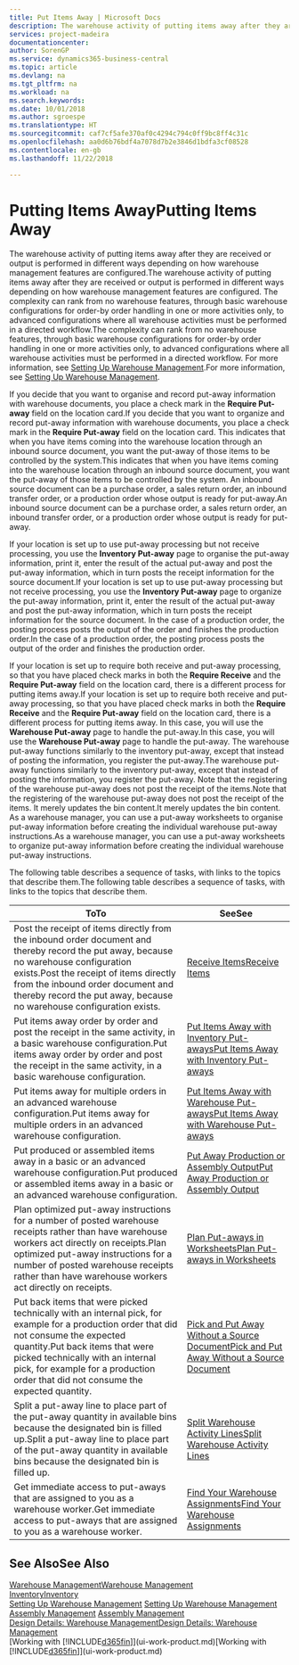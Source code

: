 ```yaml
---
title: Put Items Away | Microsoft Docs
description: The warehouse activity of putting items away after they are received or output is performed in different ways depending on how warehouse management features are configured.
services: project-madeira
documentationcenter: 
author: SorenGP
ms.service: dynamics365-business-central
ms.topic: article
ms.devlang: na
ms.tgt_pltfrm: na
ms.workload: na
ms.search.keywords: 
ms.date: 10/01/2018
ms.author: sgroespe
ms.translationtype: HT
ms.sourcegitcommit: caf7cf5afe370af0c4294c794c0ff9bc8ff4c31c
ms.openlocfilehash: aa0d6b76bdf4a7078d7b2e3846d1bdfa3cf08528
ms.contentlocale: en-gb
ms.lasthandoff: 11/22/2018

---
```

# <a name="putting-items-away"></a><span data-ttu-id="9faa0-103">Putting Items Away</span><span class="sxs-lookup"><span data-stu-id="9faa0-103">Putting Items Away</span></span>
<span data-ttu-id="9faa0-104">The warehouse activity of putting items away after they are received or output is performed in different ways depending on how warehouse management features are configured.</span><span class="sxs-lookup"><span data-stu-id="9faa0-104">The warehouse activity of putting items away after they are received or output is performed in different ways depending on how warehouse management features are configured.</span></span> <span data-ttu-id="9faa0-105">The complexity can rank from no warehouse features, through basic warehouse configurations for order-by order handling in one or more activities only, to advanced configurations where all warehouse activities must be performed in a directed workflow.</span><span class="sxs-lookup"><span data-stu-id="9faa0-105">The complexity can rank from no warehouse features, through basic warehouse configurations for order-by order handling in one or more activities only, to advanced configurations where all warehouse activities must be performed in a directed workflow.</span></span> <span data-ttu-id="9faa0-106">For more information, see [Setting Up Warehouse Management](warehouse-setup-warehouse.md).</span><span class="sxs-lookup"><span data-stu-id="9faa0-106">For more information, see [Setting Up Warehouse Management](warehouse-setup-warehouse.md).</span></span>

<span data-ttu-id="9faa0-107">If you decide that you want to organise and record put-away information with warehouse documents, you place a check mark in the **Require Put-away** field on the location card.</span><span class="sxs-lookup"><span data-stu-id="9faa0-107">If you decide that you want to organize and record put-away information with warehouse documents, you place a check mark in the **Require Put-away** field on the location card.</span></span> <span data-ttu-id="9faa0-108">This indicates that when you have items coming into the warehouse location through an inbound source document, you want the put-away of those items to be controlled by the system.</span><span class="sxs-lookup"><span data-stu-id="9faa0-108">This indicates that when you have items coming into the warehouse location through an inbound source document, you want the put-away of those items to be controlled by the system.</span></span> <span data-ttu-id="9faa0-109">An inbound source document can be a purchase order, a sales return order, an inbound transfer order, or a production order whose output is ready for put-away.</span><span class="sxs-lookup"><span data-stu-id="9faa0-109">An inbound source document can be a purchase order, a sales return order, an inbound transfer order, or a production order whose output is ready for put-away.</span></span>  

<span data-ttu-id="9faa0-110">If your location is set up to use put-away processing but not receive processing, you use the **Inventory Put-away** page to organise the put-away information, print it, enter the result of the actual put-away and post the put-away information, which in turn posts the receipt information for the source document.</span><span class="sxs-lookup"><span data-stu-id="9faa0-110">If your location is set up to use put-away processing but not receive processing, you use the **Inventory Put-away** page to organize the put-away information, print it, enter the result of the actual put-away and post the put-away information, which in turn posts the receipt information for the source document.</span></span> <span data-ttu-id="9faa0-111">In the case of a production order, the posting process posts the output of the order and finishes the production order.</span><span class="sxs-lookup"><span data-stu-id="9faa0-111">In the case of a production order, the posting process posts the output of the order and finishes the production order.</span></span>

<span data-ttu-id="9faa0-112">If your location is set up to require both receive and put-away processing, so that you have placed check marks in both the **Require Receive** and the **Require Put-away** field on the location card, there is a different process for putting items away.</span><span class="sxs-lookup"><span data-stu-id="9faa0-112">If your location is set up to require both receive and put-away processing, so that you have placed check marks in both the **Require Receive** and the **Require Put-away** field on the location card, there is a different process for putting items away.</span></span> <span data-ttu-id="9faa0-113">In this case, you will use the **Warehouse Put-away** page to handle the put-away.</span><span class="sxs-lookup"><span data-stu-id="9faa0-113">In this case, you will use the **Warehouse Put-away** page to handle the put-away.</span></span> <span data-ttu-id="9faa0-114">The warehouse put-away functions similarly to the inventory put-away, except that instead of posting the information, you register the put-away.</span><span class="sxs-lookup"><span data-stu-id="9faa0-114">The warehouse put-away functions similarly to the inventory put-away, except that instead of posting the information, you register the put-away.</span></span> <span data-ttu-id="9faa0-115">Note that the registering of the warehouse put-away does not post the receipt of the items.</span><span class="sxs-lookup"><span data-stu-id="9faa0-115">Note that the registering of the warehouse put-away does not post the receipt of the items.</span></span> <span data-ttu-id="9faa0-116">It merely updates the bin content.</span><span class="sxs-lookup"><span data-stu-id="9faa0-116">It merely updates the bin content.</span></span> <span data-ttu-id="9faa0-117">As a warehouse manager, you can use a put-away worksheets to organise put-away information before creating the individual warehouse put-away instructions.</span><span class="sxs-lookup"><span data-stu-id="9faa0-117">As a warehouse manager, you can use a put-away worksheets to organize put-away information before creating the individual warehouse put-away instructions.</span></span>

<span data-ttu-id="9faa0-118">The following table describes a sequence of tasks, with links to the topics that describe them.</span><span class="sxs-lookup"><span data-stu-id="9faa0-118">The following table describes a sequence of tasks, with links to the topics that describe them.</span></span>   

|<span data-ttu-id="9faa0-119">**To**</span><span class="sxs-lookup"><span data-stu-id="9faa0-119">**To**</span></span>|<span data-ttu-id="9faa0-120">**See**</span><span class="sxs-lookup"><span data-stu-id="9faa0-120">**See**</span></span>|  
|------------|-------------|  
|<span data-ttu-id="9faa0-121">Post the receipt of items directly from the inbound order document and thereby record the put away, because no warehouse configuration exists.</span><span class="sxs-lookup"><span data-stu-id="9faa0-121">Post the receipt of items directly from the inbound order document and thereby record the put away, because no warehouse configuration exists.</span></span>|[<span data-ttu-id="9faa0-122">Receive Items</span><span class="sxs-lookup"><span data-stu-id="9faa0-122">Receive Items</span></span>](warehouse-how-receive-items.md)|  
|<span data-ttu-id="9faa0-123">Put items away order by order and post the receipt in the same activity, in a basic warehouse configuration.</span><span class="sxs-lookup"><span data-stu-id="9faa0-123">Put items away order by order and post the receipt in the same activity, in a basic warehouse configuration.</span></span>|[<span data-ttu-id="9faa0-124">Put Items Away with Inventory Put-aways</span><span class="sxs-lookup"><span data-stu-id="9faa0-124">Put Items Away with Inventory Put-aways</span></span>](warehouse-how-to-put-items-away-with-inventory-put-aways.md)|  
|<span data-ttu-id="9faa0-125">Put items away for multiple orders in an advanced warehouse configuration.</span><span class="sxs-lookup"><span data-stu-id="9faa0-125">Put items away for multiple orders in an advanced warehouse configuration.</span></span>|[<span data-ttu-id="9faa0-126">Put Items Away with Warehouse Put-aways</span><span class="sxs-lookup"><span data-stu-id="9faa0-126">Put Items Away with Warehouse Put-aways</span></span>](warehouse-how-to-put-items-away-with-warehouse-put-aways.md)|  
|<span data-ttu-id="9faa0-127">Put produced or assembled items away in a basic or an advanced warehouse configuration.</span><span class="sxs-lookup"><span data-stu-id="9faa0-127">Put produced or assembled items away in a basic or an advanced warehouse configuration.</span></span>|[<span data-ttu-id="9faa0-128">Put Away Production or Assembly Output</span><span class="sxs-lookup"><span data-stu-id="9faa0-128">Put Away Production or Assembly Output</span></span>](warehouse-how-to-put-away-production-output.md)|
|<span data-ttu-id="9faa0-129">Plan optimized put-away instructions for a number of posted warehouse receipts rather than have warehouse workers act directly on receipts.</span><span class="sxs-lookup"><span data-stu-id="9faa0-129">Plan optimized put-away instructions for a number of posted warehouse receipts rather than have warehouse workers act directly on receipts.</span></span>|[<span data-ttu-id="9faa0-130">Plan Put-aways in Worksheets</span><span class="sxs-lookup"><span data-stu-id="9faa0-130">Plan Put-aways in Worksheets</span></span>](warehouse-how-to-plan-put-aways-in-worksheets.md)|  
|<span data-ttu-id="9faa0-131">Put back items that were picked technically with an internal pick, for example for a production order that did not consume the expected quantity.</span><span class="sxs-lookup"><span data-stu-id="9faa0-131">Put back items that were picked technically with an internal pick, for example for a production order that did not consume the expected quantity.</span></span>|[<span data-ttu-id="9faa0-132">Pick and Put Away Without a Source Document</span><span class="sxs-lookup"><span data-stu-id="9faa0-132">Pick and Put Away Without a Source Document</span></span>](warehouse-how-to-create-put-aways-from-internal-put-aways.md)|
|<span data-ttu-id="9faa0-133">Split a put-away line to place part of the put-away quantity in available bins because the designated bin is filled up.</span><span class="sxs-lookup"><span data-stu-id="9faa0-133">Split a put-away line to place part of the put-away quantity in available bins because the designated bin is filled up.</span></span>|[<span data-ttu-id="9faa0-134">Split Warehouse Activity Lines</span><span class="sxs-lookup"><span data-stu-id="9faa0-134">Split Warehouse Activity Lines</span></span>](warehouse-how-to-split-warehouse-activity-lines.md)|
|<span data-ttu-id="9faa0-135">Get immediate access to put-aways that are assigned to you as a warehouse worker.</span><span class="sxs-lookup"><span data-stu-id="9faa0-135">Get immediate access to put-aways that are assigned to you as a warehouse worker.</span></span>|[<span data-ttu-id="9faa0-136">Find Your Warehouse Assignments</span><span class="sxs-lookup"><span data-stu-id="9faa0-136">Find Your Warehouse Assignments</span></span>](warehouse-how-to-find-your-warehouse-assignments.md)|    

## <a name="see-also"></a><span data-ttu-id="9faa0-137">See Also</span><span class="sxs-lookup"><span data-stu-id="9faa0-137">See Also</span></span>  
[<span data-ttu-id="9faa0-138">Warehouse Management</span><span class="sxs-lookup"><span data-stu-id="9faa0-138">Warehouse Management</span></span>](warehouse-manage-warehouse.md)  
[<span data-ttu-id="9faa0-139">Inventory</span><span class="sxs-lookup"><span data-stu-id="9faa0-139">Inventory</span></span>](inventory-manage-inventory.md)  
<span data-ttu-id="9faa0-140">[Setting Up Warehouse Management](warehouse-setup-warehouse.md)   </span><span class="sxs-lookup"><span data-stu-id="9faa0-140">[Setting Up Warehouse Management](warehouse-setup-warehouse.md)   </span></span>  
<span data-ttu-id="9faa0-141">[Assembly Management](assembly-assemble-items.md)  </span><span class="sxs-lookup"><span data-stu-id="9faa0-141">[Assembly Management](assembly-assemble-items.md)  </span></span>  
[<span data-ttu-id="9faa0-142">Design Details: Warehouse Management</span><span class="sxs-lookup"><span data-stu-id="9faa0-142">Design Details: Warehouse Management</span></span>](design-details-warehouse-management.md)  
<span data-ttu-id="9faa0-143">[Working with [!INCLUDE[d365fin](includes/d365fin_md.md)]](ui-work-product.md)</span><span class="sxs-lookup"><span data-stu-id="9faa0-143">[Working with [!INCLUDE[d365fin](includes/d365fin_md.md)]](ui-work-product.md)</span></span>  

